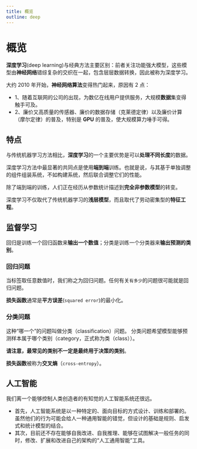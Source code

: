 ```yaml
---
title: 概览
outline: deep
---
```


# 概览

**深度学习**(deep learning)与经典方法主要区别：前者关注功能强大模型，这些模型由**神经网络**错综复杂的交织在一起，包含层层数据转换，因此被称为深度学习。

大约 2010 年开始，**神经网络算法**变得热门起来，原因有 2 点：

- 1、随着互联网的公司的出现，为数亿在线用户提供服务，大规模**数据**集变得触手可及。
- 2、廉价又高质量的传感器、廉价的数据存储（克莱德定律）以及廉价计算（摩尔定律）的普及，特别是 **GPU** 的普及，使大规模算力唾手可得。

## 特点

与传统机器学习方法相比，**深度学习**的一个主要优势是可以**处理不同长度**的数据。

深度学习方法中最显著的共同点是使用**端到端**训练。也就是说，与其基于单独调整的组件组装系统，不如构建系统，然后联合调整它们的性能。

除了端到端的训练，人们正在经历从参数统计描述到**完全非参数模型**的转变。

深度学习不仅取代了传统机器学习的**浅层模型**，而且取代了劳动密集型的**特征工程**。

## 监督学习

回归是训练一个回归函数来**输出一个数值**；分类是训练一个分类器来**输出预测的类别**。

### 回归问题

当标签取任意数值时，我们称之为回归问题。任何有关`有多少`的问题很可能就是回归问题。

**损失函数**通常是**平方误差**(`squared error`)的最小化。

### 分类问题

这种“哪一个”的问题叫做分类（classification）问题。 分类问题希望模型能够预测样本属于哪个类别（category，正式称为类（class））。

**请注意，最常见的类别不一定是最终用于决策的类别**。

**损失函数**被称为**交叉熵**（`cross-entropy`）。

## 人工智能

我们离一个能够控制人类创造者的有知觉的人工智能系统还很远。

- 首先，人工智能系统是以一种特定的、面向目标的方式设计、训练和部署的。 虽然他们的行为可能会给人一种通用智能的错觉，但设计的基础是规则、启发式和统计模型的结合。
- 其次，目前还不存在能够自我改进、自我推理、能够在试图解决一般任务的同时，修改、扩展和改进自己的架构的“人工通用智能”工具。
